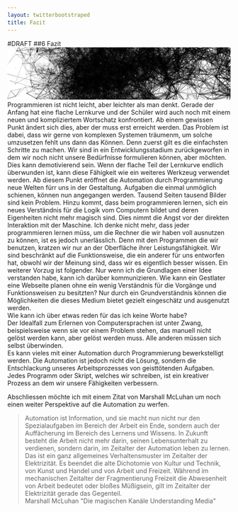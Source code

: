 ```yaml
---
layout: twitterbootstraped
title: Fazit
---
```


#DRAFT
##<a name="06"></a>6 Fazit
![mt4d teaser fazit](images/mt4dteaser_fazit.jpg)
Programmieren ist nicht leicht, aber leichter als man denkt. Gerade der Anfang hat eine flache Lernkurve und der Schüler wird   auch noch mit einem neuen und kompliziertem Wortschatz konfrontiert. Ab einem gewissen Punkt ändert sich dies, aber der muss erst erreicht werden. Das Problem ist dabei, dass wir gerne von komplexen Systemen träumenm, um solche umzusetzen fehlt uns dann das Können. Denn zuerst gilt es die einfachsten Schritte zu machen. Wir sind in ein Entwicklungsstadium zurückgeworfen in dem wir noch nicht unsere Bedürfnisse formulieren können, aber möchten. Dies kann demotivierend sein. Wenn der flache Teil der Lernkurve endlich überwunden ist, kann diese Fähigkeit wie ein weiteres Werkzeug verwendet werden. Ab diesem Punkt eröffnet die Automation durch Programmierung neue Welten fürr uns in der Gestaltung. Aufgaben die einmal unmöglich schienen, können nun angegangen werden. Tausend Seiten tausend Bilder sind kein Problem. Hinzu kommt, dass beim programmieren lernen, sich ein neues Verständnis für die Logik vom Computern bildet und deren Eigenheiten nicht mehr magisch sind. Dies nimmt die Angst vor der direkten Interaktion mit der Maschine. Ich denke nicht mehr, dass jeder programmieren lernen müss, um die Rechner die wir haben voll ausnutzen zu können, ist es jedoch unerlässlich. Denn mit den Programmen die wir benutzen, kratzen wir nur an der Oberfläche ihrer Leistungsfähigkeit. Wir sind beschränkt auf die Funktionsweise, die ein anderer für uns entworfen hat, obwohl wir der Meinung sind, dass wir es eigentlich besser wissen. Ein weiterer Vorzug ist folgender. Nur wenn ich die Grundlagen einer Idee verstanden habe, kann ich darüber kommunizieren. Wie kann ein Gestlater eine Webseite planen ohne ein wenig Verständnis für die Vorgänge und Funktionsweisen zu besitzten? Nur durch ein Grundverständnis können die Möglichkeiten die dieses Medium bietet gezielt eingeschätz und ausgenutzt werden.  
Wie kann ich über etwas reden für das ich keine Worte habe?   
Der Idealfall zum Erlernen von Computersprachen ist unter Zwang, beispielsweise wenn sie vor einem Problem stehen, das manuell nicht gelöst werden kann, aber gelöst werden muss. Alle anderen müssen sich selbst überwinden.  
Es kann vieles mit einer Automation durch Programmierung bewerkstelligt werden. Die Automation ist jedoch nicht die Lösung, sondern die Entschlackung unseres Arbeitsprozesses von geisttötenden Aufgaben. Jedes Programm oder Skript, welches wir schreiben, ist ein kreativer Prozess an dem wir unsere Fähigkeiten verbessern.  

Abschliessen möchte ich mit einem Zitat von Marshall McLuhan um noch einen weiter Perspektive auf die Automation zu werfen.  

> Automation ist Information, und sie macht nun nicht nur den Spezialaufgaben im Bereich der Arbeit ein Ende, sondern auch der Auffächerung im Bereich des Lernens und Wissens. In Zukunft besteht die Arbeit nicht mehr darin, seinen Lebensunterhalt zu verdienen, sondern darin, im Zeitalter der Automation leben zu lernen. Das ist ein ganz allgemeines Verhaltensmuster im Zeitalter der Elektrizität. Es beendet die alte Dichotomie von Kultur und Technik, von Kunst und Handel und von Arbeit und Freizeit. Während im mechanischen Zeitalter der Fragmentierung Freizeit die Abwesenheit von Arbeit bedeutet oder bloßes Müßigsein, gilt im Zeitalter der Elektrizität gerade das Gegenteil.  
> Marshall McLuhan "Die magischen Kanäle Understanding Media"
